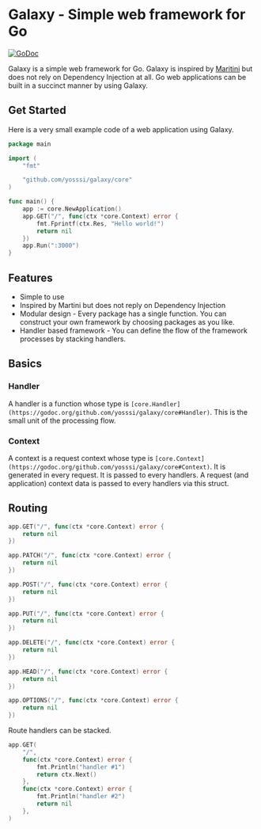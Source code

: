 # Galaxy - Simple web framework for Go

[![GoDoc](https://godoc.org/github.com/yosssi/galaxy?status.png)](https://godoc.org/github.com/yosssi/galaxy)

Galaxy is a simple web framework for Go. Galaxy is inspired by [Maritini](https://github.com/go-martini/martini) but does not rely on Dependency Injection at all. Go web applications can be built in a succinct manner by using Galaxy.

## Get Started

Here is a very small example code of a web application using Galaxy.

```go
package main

import (
	"fmt"

	"github.com/yosssi/galaxy/core"
)

func main() {
	app := core.NewApplication()
	app.GET("/", func(ctx *core.Context) error {
		fmt.Fprintf(ctx.Res, "Hello world!")
		return nil
	})
	app.Run(":3000")
}
```

## Features

* Simple to use
* Inspired by Martini but does not reply on Dependency Injection
* Modular design - Every package has a single function. You can construct your own framework by choosing packages as you like.
* Handler based framework - You can define the flow of the framework processes by stacking handlers.

## Basics

### Handler

A handler is a function whose type is `[core.Handler](https://godoc.org/github.com/yosssi/galaxy/core#Handler)`. This is the small unit of the processing flow.

### Context

A context is a request context whose type is `[core.Context](https://godoc.org/github.com/yosssi/galaxy/core#Context)`. It is generated in every request. It is passed to every handlers. A request (and application) context data is passed to every handlers via this struct.

## Routing

```go
app.GET("/", func(ctx *core.Context) error {
	return nil
})

app.PATCH("/", func(ctx *core.Context) error {
	return nil
})

app.POST("/", func(ctx *core.Context) error {
	return nil
})

app.PUT("/", func(ctx *core.Context) error {
	return nil
})

app.DELETE("/", func(ctx *core.Context) error {
	return nil
})

app.HEAD("/", func(ctx *core.Context) error {
	return nil
})

app.OPTIONS("/", func(ctx *core.Context) error {
	return nil
})
```

Route handlers can be stacked.

```go
app.GET(
	"/",
	func(ctx *core.Context) error {
		fmt.Println("handler #1")
		return ctx.Next()
	},
	func(ctx *core.Context) error {
		fmt.Println("handler #2")
		return nil
	},
)
```
